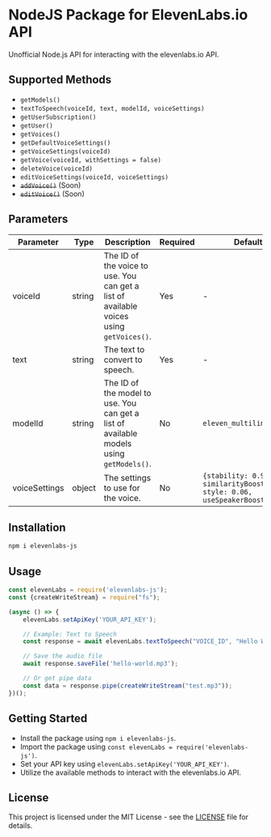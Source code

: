 # NodeJS Package for ElevenLabs.io API

Unofficial Node.js API for interacting with the elevenlabs.io API.

## Supported Methods

- `getModels()`
- `textToSpeech(voiceId, text, modelId, voiceSettings)`
- `getUserSubscription()`
- `getUser()`
- `getVoices()`
- `getDefaultVoiceSettings()`
- `getVoiceSettings(voiceId)`
- `getVoice(voiceId, withSettings = false)`
- `deleteVoice(voiceId)`
- `editVoiceSettings(voiceId, voiceSettings)`
- ~~`addVoice()`~~ (Soon)
- ~~`editVoice()`~~ (Soon) 

## Parameters

| Parameter     | Type   | Description                                                                             | Required | Default                                                                        |
|---------------|--------|-----------------------------------------------------------------------------------------|----------|--------------------------------------------------------------------------------|
| voiceId       | string | The ID of the voice to use. You can get a list of available voices using `getVoices()`. | Yes      | -                                                                              |
| text          | string | The text to convert to speech.                                                          | Yes      | -                                                                              |
| modelId       | string | The ID of the model to use. You can get a list of available models using `getModels()`. | No       | `eleven_multilingual_v2`                                                       |
| voiceSettings | object | The settings to use for the voice.                                                      | No       | `{stability: 0.95, similarityBoost: 0.75, style: 0.06, useSpeakerBoost: true}` |

## Installation

```bash
npm i elevenlabs-js
```

## Usage

```js
const elevenLabs = require('elevenlabs-js');
const {createWriteStream} = require("fs");

(async () => {
    elevenLabs.setApiKey('YOUR_API_KEY');

    // Example: Text to Speech
    const response = await elevenLabs.textToSpeech("VOICE_ID", "Hello World");

    // Save the audio file
    await response.saveFile('hello-world.mp3');

    // Or get pipe data
    const data = response.pipe(createWriteStream("test.mp3"));
})();
```

## Getting Started

- Install the package using `npm i elevenlabs-js`.
- Import the package using `const elevenLabs = require('elevenlabs-js')`.
- Set your API key using `elevenLabs.setApiKey('YOUR_API_KEY')`.
- Utilize the available methods to interact with the elevenlabs.io API.

## License

This project is licensed under the MIT License - see the [LICENSE](LICENSE) file for details.

